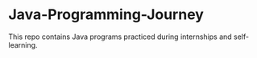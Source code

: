 # Java-Programming-Journey
This repo contains Java programs practiced during internships and self-learning.
